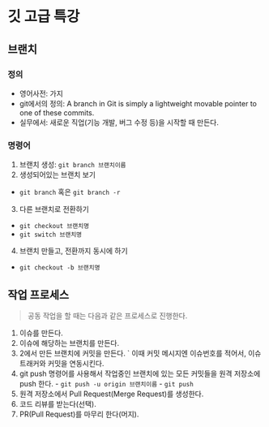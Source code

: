 # 깃 고급 특강

## 브랜치

### 정의
- 영어사전: 가지
- git에서의 정의: A branch in Git is simply a lightweight movable pointer to one of these commits.
- 실무에서: 새로운 직업(기능 개발, 버그 수정 등)을 시작할 때 만든다.

### 명령어
1. 브랜치 생성: `git branch 브랜치이름`
2. 생성되어있는 브랜치 보기
  - `git branch` 혹은 `git branch -r`
3. 다른 브랜치로 전환하기
  - `git checkout 브랜치명`
  - `git switch 브랜치명`
4. 브랜치 만들고, 전환까지 동시에 하기
  - `git checkout -b 브랜치명`
  


  ## 작업 프로세스
  
  > 공동 작업을 할 때는 다음과 같은 프로세스로 진행한다.

  1. 이슈를 만든다.
  2. 이슈에 해당하는 브랜치를 만든다.
  3. 2에서 만든 브랜치에 커밋을 만든다.
    ` 이때 커밋 메시지엔 이슈번호를 적어서, 이슈 트래커와 커밋을 연동시킨다.
  4. git push 명령어를 사용해서 작업중인 브랜치에 있는 모든 커밋들을 원격 저장소에 push 한다.
    - `git push -u origin 브랜치이름`
    - `git push`
  5. 원격 저장소에서 Pull Request(Merge Request)를 생성한다.
  6. 코드 리뷰를 받는다(선택).
  7. PR(Pull Request)를 마무리 한다(머지).